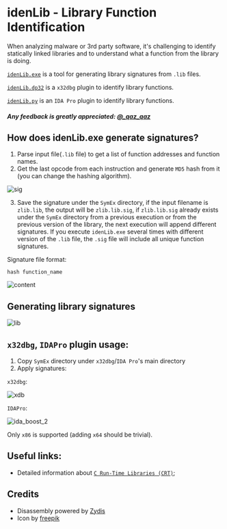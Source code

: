 # idenLib - Library Function Identification

When analyzing malware or 3rd party software, it's challenging to identify statically linked libraries and to understand what a function from the library is doing.

[`idenLib.exe`](https://github.com/secrary/idenLib) is a tool for generating library signatures from `.lib` files.

[`idenLib.dp32`](https://github.com/secrary/idenLibX) is a `x32dbg` plugin to identify library functions.

[`idenLib.py`](https://github.com/secrary/IDA-scripts/tree/master/idenLib) is an `IDA Pro` plugin to identify library functions.

##### Any feedback is greatly appreciated: [@_qaz_qaz](https://twitter.com/_qaz_qaz)

## How does idenLib.exe generate signatures?

1. Parse input file(`.lib` file) to get a list of function addresses and function names.
2. Get the last opcode from each instruction and generate `MD5` hash from it (you can change the hashing algorithm).

![sig](https://user-images.githubusercontent.com/16405698/52433535-35442500-2b05-11e9-92a2-7ed0dfb319ab.png)

3. Save the signature under the `SymEx` directory, if the input filename is `zlib.lib`, the output will be `zlib.lib.sig`,
if `zlib.lib.sig` already exists under the `SymEx` directory from a previous execution or from the previous version of the library, the next execution will append different signatures.
If you execute `idenLib.exe` several times with different version of the `.lib` file, the `.sig` file will include all unique function signatures.

Signature file format:

`hash function_name`

![content](https://user-images.githubusercontent.com/16405698/52433838-e945b000-2b05-11e9-9d72-0a07368dc102.PNG)

## Generating library signatures

![lib](https://user-images.githubusercontent.com/16405698/52433541-35dcbb80-2b05-11e9-918a-6d39afc5de91.gif)

## `x32dbg`, `IDAPro` plugin usage:

1. Copy `SymEx` directory under `x32dbg`/`IDA Pro`'s main directory
2. Apply signatures:

`x32dbg`:

![xdb](https://user-images.githubusercontent.com/16405698/52433536-35442500-2b05-11e9-990e-8d4889bfe1c6.gif)

`IDAPro`:

![ida_boost_2](https://user-images.githubusercontent.com/16405698/52433540-35dcbb80-2b05-11e9-9dd3-9bb44d678ea5.gif)


Only `x86` is supported (adding `x64` should be trivial).

## Useful links:
- Detailed information about [`C Run-Time Libraries (CRT)`](https://docs.microsoft.com/en-us/cpp/c-runtime-library/crt-library-features);

## Credits
- Disassembly powered by [Zydis](https://zydis.re)
- Icon by [freepik](https://www.flaticon.com/authors/freepik)
